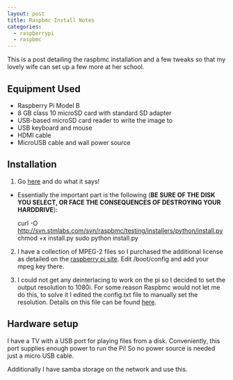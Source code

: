 ```yaml
---
layout: post
title: Raspbmc Install Notes
categories:
  - raspberrypi
  - raspbmc
---
```

This is a post detailing the raspbmc installation and a few tweaks so that my lovely wife can set up a few more at her school.

## Equipment Used ##

* Raspberry Pi Model B
* 8 GB class 10 microSD card with standard SD adapter
* USB-based microSD card reader to write the image to
* USB keyboard and mouse
* HDMI cable
* MicroUSB cable and wall power source 


## Installation ##

1. Go [here](http://www.raspbmc.com/wiki/user/os-x-linux-installation/) and do what it says!
* Essentially the important part is the following (**BE SURE OF THE DISK YOU SELECT, OR FACE THE CONSEQUENCES OF DESTROYING YOUR HARDDRIVE**): 

  curl -O http://svn.stmlabs.com/svn/raspbmc/testing/installers/python/install.py
  chmod +x install.py
  sudo python install.py

2. I have a collection of MPEG-2 files so I purchased the additional license as detailed on the [raspberry pi site](http://www.raspberrypi.com/mpeg-2-license-key/).  Edit /boot/config and add your mpeg key there.

3. I could not get any deinterlacing to work on the pi so I decided to set the output resolution to 1080i.  For some reason Raspbmc would not let me do this, to solve it I edited the config.txt file to manually set the resolution.  Details on this file can be found [here](http://elinux.org/RPi_config.txt).

## Hardware setup ##

I have a TV with a USB port for playing files from a disk.  Conveniently, this port supplies enough power to run the Pi!  So no power source is needed just a micro USB cable.

Additionally I have samba storage on the network and use this.
